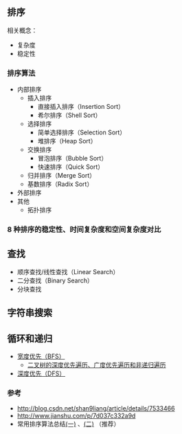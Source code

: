 
## 排序

相关概念：
- 复杂度
- 稳定性

### 排序算法
- 内部排序
  - 插入排序
     - 直接插入排序（Insertion Sort）
     - 希尔排序（Shell Sort）
  - 选择排序
     - 简单选择排序（Selection Sort）
     - 堆排序（Heap Sort）
  - 交换排序
     - 冒泡排序（Bubble Sort）
     - 快速排序（Quick Sort）
  - 归并排序（Merge Sort）
  - 基数排序（Radix Sort）
- 外部排序
- 其他
  - 拓扑排序

### 8 种排序的稳定性、时间复杂度和空间复杂度对比


## 查找
- 顺序查找/线性查找（Linear Search）
- 二分查找（Binary Search）
- 分块查找


## 字符串搜索


## 循环和递归
- [宽度优先（BFS）](https://github.com/raywenderlich/swift-algorithm-club/tree/master/Breadth-First%20Search)
  - [二叉树的深度优先遍历、广度优先遍历和非递归遍历](http://www.cnblogs.com/way_testlife/archive/2010/10/07/1845264.html)
- [深度优先（DFS）](https://github.com/raywenderlich/swift-algorithm-club/blob/master/Depth-First%20Search)


### 参考
- http://blog.csdn.net/shan9liang/article/details/7533466
- http://www.jianshu.com/p/7d037c332a9d
- 常用排序算法总结[(一)](http://www.cnblogs.com/eniac12/p/5329396.html) 、[(二)](http://www.cnblogs.com/eniac12/p/5332117.html) （推荐）
